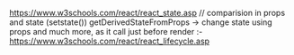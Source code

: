 https://www.w3schools.com/react/react_state.asp // comparision in props and state (setstate())
getDerivedStateFromProps -> change state using props and much more, as it call just before render :- https://www.w3schools.com/react/react_lifecycle.asp
